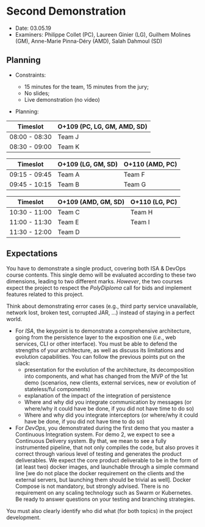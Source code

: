 # Second Demonstration

  * Date: 03.05.19
  * Examiners: Philippe Collet (PC), Laureen Ginier (LG), Guilhem Molines (GM), Anne-Marie Pinna-Déry (AMD), Salah Dahmoul (SD)

## Planning

  * Constraints: 
    * 15 minutes for the team, 15 minutes from the jury;
    * No slides;
    * Live demonstration (no video)

  * Planning: 
 
| Timeslot      | O+109 (PC, LG, GM, AMD, SD)  | 
|---------------|---------|
| 08:00 - 08:30 | Team J  | 
| 08:30 - 09:00 | Team K  | 
 
| Timeslot      | O+109 (LG, GM, SD) | O+110 (AMD, PC) |
|---------------|---------|---------|
| 09:15 - 09:45 | Team A  | Team F  | 
| 09:45 - 10:15 | Team B  | Team G  | 

| Timeslot      | O+109 (AMD, GM, SD) | O+110 (LG, PC) |
|---------------|---------|---------|
| 10:30 - 11:00 | Team C  | Team H  | 
| 11:00 - 11:30 | Team E  | Team I  | 
| 11:30 - 12:00 | Team D  |  | 


## Expectations

You have to demonstrate a single product, covering both ISA & DevOps course contents. This single demo will be evaluated according to these two dimensions, leading to two different marks. *However*, the two courses expect the project to respect the _PolyDiploma_ call for bids and implement features related to this project.

Think about demonstrating error cases (e.g., third party service unavailable, network lost, broken test, corrupted JAR, ...) instead of staying in a perfect world. 

  * For *ISA*, the keypoint is to demonstrate a comprehensive architecture, going from the persistence layer to the exposition one (_i.e._, web services, CLI or other interface). You must be able to defend the strengths of your architecture, as well as discuss its limitations and evolution capabilities. You can follow the previous points put on the slack:
     * presentation for the evolution of the architecture, its decomposition into components, and what has changed from the MVP of the 1st demo (scenarios, new clients, external services, new or evolution of stateless/ful components)
     * explanation of the impact of the integration of persistence
     * Where and why did you integrate communication by messages (or where/why it could have be done, if you did not have time to do so)
     * Where and why did you integrate interceptors (or where/why it could have be done, if you did not have time to do so)
  * For *DevOps*, you demonstrated during the first demo that you master a Continuous Integration system. For demo 2, we expect to see a Continuous Delivery system. By that, we mean to see a fully instrumented pipeline, that not only compiles the code, but also proves it correct through various level of testing and generates the product deliverables. We expect the core product deliverable to be in the form of (at least two) docker images, and launchable through a simple command line [we do not place the docker requirement on the clients and the external servers, but launching them should be trivial as well]. Docker Compose is not mandatory, but strongly advised. There is no requirement on any scaling technology such as Swarm or Kubernetes. Be ready to answer questions on your testing and branching strategies.

You must also clearly identify who did what (for both topics) in the project development.
